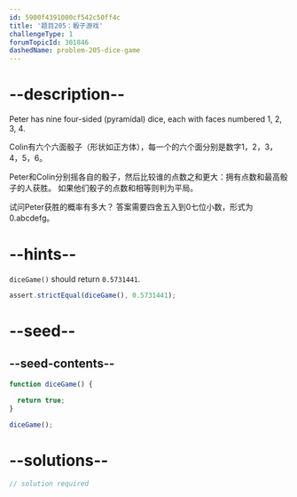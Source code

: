```yaml
---
id: 5900f4391000cf542c50ff4c
title: '题目205：骰子游戏'
challengeType: 1
forumTopicId: 301846
dashedName: problem-205-dice-game
---
```


# --description--

Peter has nine four-sided (pyramidal) dice, each with faces numbered 1, 2, 3, 4.

Colin有六个六面骰子（形状如正方体），每一个的六个面分别是数字1，2，3，4，5，6。

Peter和Colin分别摇各自的骰子，然后比较谁的点数之和更大：拥有点数和最高骰子的人获胜。 如果他们骰子的点数和相等则判为平局。

试问Peter获胜的概率有多大？ 答案需要四舍五入到0七位小数，形式为0.abcdefg。

# --hints--

`diceGame()` should return `0.5731441`.

```js
assert.strictEqual(diceGame(), 0.5731441);
```

# --seed--

## --seed-contents--

```js
function diceGame() {

  return true;
}

diceGame();
```

# --solutions--

```js
// solution required
```
